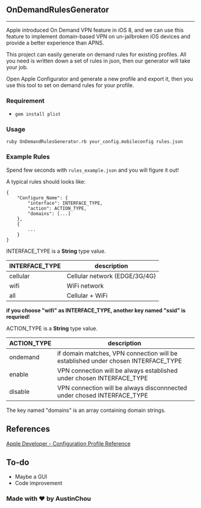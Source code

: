 ## OnDemandRulesGenerator

---

Apple introduced On Demand VPN feature in iOS 8, and we can use this feature to implement domain-based VPN on un-jailbroken iOS devices and provide a better experience than APNS. 

This project can easily generate on demand rules for existing profiles. All you need is written down a set of rules in json, then our generator will take your job.

Open Apple Configurator and generate a new profile and export it, then you use this tool to set on demand rules for your profile.


### Requirement

- `gem install plist`

### Usage

```
ruby OnDemandRulesGenerator.rb your_config.mobileconfig rules.json
```

### Example Rules

Spend few seconds with `rules_example.json` and you will figure it out!

A typical rules should looks like:

```
{
	"Configure_Name": {
		"interface": INTERFACE_TYPE,
		"action": ACTION_TYPE,
		"domains": [...]
	},
	{
		...
	}
}
```

INTERFACE_TYPE is a **String** type value.

| INTERFACE_TYPE | description |
| -------------- | ----------- |
| cellular       | Cellular network (EDGE/3G/4G) |
| wifi           | WiFi network |
| all            | Cellular + WiFi |

**if you choose "wifi" as INTERFACE_TYPE, another key named "ssid" is requried!**

ACTION_TYPE is a **String** type value.

| ACTION_TYPE | description |
| ----------- | ----------- |
| ondemand    | if domain matches, VPN connection will be established under chosen INTERFACE_TYPE |
| enable      | VPN connection will be always established under chosen INTERFACE_TYPE |
| disable     | VPN connection will be always disconnnected under chosed INTERFACE_TYPE |

The key named "domains" is an array containing domain strings.

## References

[Apple Developer - Configuration Profile Reference](https://developer.apple.com/library/prerelease/ios/featuredarticles/iPhoneConfigurationProfileRef/Introduction/Introduction.html)

## To-do

- Maybe a GUI
- Code improvement

### Made with ♥︎ by AustinChou